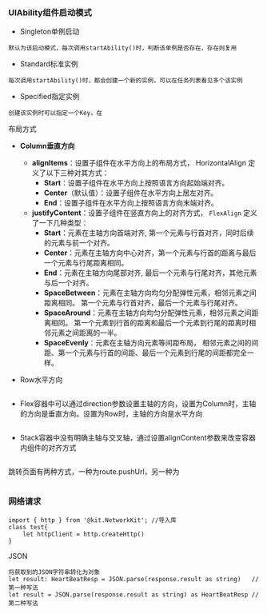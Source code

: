 ### UIAbility组件启动模式

+ Singleton单例启动

```
默认为该启动模式，每次调用startAbility()时，判断该单例是否存在，存在则复用
```

+ Standard标准实例

```
每次调用startAbility()时，都会创建一个新的实例，可以在任务列表看见多个该实例
```

+ Specified指定实例

```
创建该实例时可以指定一个Key，在
```



布局方式

+ **Column垂直方向**
  + **alignItems**：设置子组件在水平方向上的布局方式， HorizontalAlign 定义了以下三种对其方式：
    + **Start**：设置子组件在水平方向上按照语言方向起始端对齐。
    + **Center**（默认值）：设置子组件在水平方向上居左对齐。
    + **End**：设置子组件在水平方向上按照语言方向末端对齐。
  + **justifyContent**：设置子组件在竖直方向上的对齐方式， `FlexAlign` 定义了一下几种类型：
    + **Start**：元素在主轴方向首端对齐, 第一个元素与行首对齐，同时后续的元素与前一个对齐。
    + **Center**：元素在主轴方向中心对齐，第一个元素与行首的距离与最后一个元素与行尾距离相同。
    + **End**：元素在主轴方向尾部对齐, 最后一个元素与行尾对齐，其他元素与后一个对齐。
    + **SpaceBetween**：元素在主轴方向均匀分配弹性元素，相邻元素之间距离相同。 第一个元素与行首对齐，最后一个元素与行尾对齐。
    + **SpaceAround**：元素在主轴方向均匀分配弹性元素，相邻元素之间距离相同。 第一个元素到行首的距离和最后一个元素到行尾的距离时相邻元素之间距离的一半。
    + **SpaceEvenly**：元素在主轴方向元素等间距布局， 相邻元素之间的间距、第一个元素与行首的间距、最后一个元素到行尾的间距都完全一样。

+ Row水平方向

```

```

+ Flex容器中可以通过direction参数设置主轴的方向，设置为Column时，主轴的方向是垂直方向。设置为Row时，主轴的方向是水平方向

```

```


+ Stack容器中没有明确主轴与交叉轴，通过设置alignContent参数来改变容器内组件的对齐方式

```
```




跳转页面有两种方式，一种为route.pushUrl，另一种为

```

```



### 网络请求

```
import { http } from '@kit.NetworkKit';	//导入库
class test{
	let httpClient = http.createHttp()
}
```



JSON

```
将获取到的JSON字符串转化为对象
let result: HeartBeatResp = JSON.parse(response.result as string)	//第一种写法
let result = JSON.parse(response.result as string) as HeartBeatResp	//第二种写法
```

